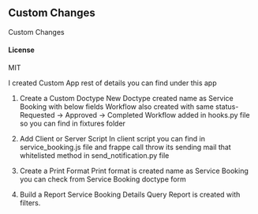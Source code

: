 ## Custom Changes

Custom Changes

#### License

MIT


I created Custom App rest of details you can find under this app
1. Create a Custom Doctype
    New Doctype created name as Service Booking with below fields
    Workflow also created with same status- Requested → Approved → Completed
    Workflow added in hooks.py file so you can find in fixtures folder

2. Add Client or Server Script
    In client script you can find in service_booking.js file and frappe call throw its sending mail that whitelisted method in send_notification.py file

3. Create a Print Format
    Print format is created name as Service Booking you can check from Service Booking doctype form

4. Build a Report
    Service Booking Details Query Report is created with filters.